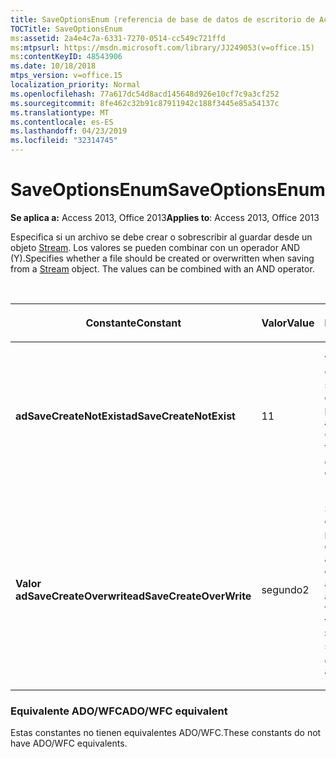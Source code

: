 ```yaml
---
title: SaveOptionsEnum (referencia de base de datos de escritorio de Access)
TOCTitle: SaveOptionsEnum
ms:assetid: 2a4e4c7a-6331-7270-0514-cc549c721ffd
ms:mtpsurl: https://msdn.microsoft.com/library/JJ249053(v=office.15)
ms:contentKeyID: 48543906
ms.date: 10/18/2018
mtps_version: v=office.15
localization_priority: Normal
ms.openlocfilehash: 77a617dc54d8acd145648d926e10cf7c9a3cf252
ms.sourcegitcommit: 8fe462c32b91c87911942c188f3445e85a54137c
ms.translationtype: MT
ms.contentlocale: es-ES
ms.lasthandoff: 04/23/2019
ms.locfileid: "32314745"
---
```

# <a name="saveoptionsenum"></a><span data-ttu-id="06e22-102">SaveOptionsEnum</span><span class="sxs-lookup"><span data-stu-id="06e22-102">SaveOptionsEnum</span></span>

<span data-ttu-id="06e22-103">**Se aplica a:** Access 2013, Office 2013</span><span class="sxs-lookup"><span data-stu-id="06e22-103">**Applies to**: Access 2013, Office 2013</span></span>

<span data-ttu-id="06e22-p101">Especifica si un archivo se debe crear o sobrescribir al guardar desde un objeto [Stream](stream-object-ado.md). Los valores se pueden combinar con un operador AND (Y).</span><span class="sxs-lookup"><span data-stu-id="06e22-p101">Specifies whether a file should be created or overwritten when saving from a [Stream](stream-object-ado.md) object. The values can be combined with an AND operator.</span></span>

<br/>

<table>
<colgroup>
<col style="width: 33%" />
<col style="width: 33%" />
<col style="width: 33%" />
</colgroup>
<thead>
<tr class="header">
<th><p><span data-ttu-id="06e22-106">Constante</span><span class="sxs-lookup"><span data-stu-id="06e22-106">Constant</span></span></p></th>
<th><p><span data-ttu-id="06e22-107">Valor</span><span class="sxs-lookup"><span data-stu-id="06e22-107">Value</span></span></p></th>
<th><p><span data-ttu-id="06e22-108">Descripción</span><span class="sxs-lookup"><span data-stu-id="06e22-108">Description</span></span></p></th>
</tr>
</thead>
<tbody>
<tr class="odd">
<td><p><span data-ttu-id="06e22-109"><strong>adSaveCreateNotExist</strong></span><span class="sxs-lookup"><span data-stu-id="06e22-109"><strong>adSaveCreateNotExist</strong></span></span></p></td>
<td><p><span data-ttu-id="06e22-110">1</span><span class="sxs-lookup"><span data-stu-id="06e22-110">1</span></span></p></td>
<td><p><span data-ttu-id="06e22-p102">Valor predeterminado. Crea un archivo nuevo si el archivo especificado por el parámetro <em>FileName</em> aún no existe.</span><span class="sxs-lookup"><span data-stu-id="06e22-p102">Default. Creates a new file if the file specified by the <em>FileName</em> parameter does not already exist.</span></span></p></td>
</tr>
<tr class="even">
<td><p><span data-ttu-id="06e22-113"><strong>Valor adSaveCreateOverwrite</strong></span><span class="sxs-lookup"><span data-stu-id="06e22-113"><strong>adSaveCreateOverWrite</strong></span></span></p></td>
<td><p><span data-ttu-id="06e22-114">segundo</span><span class="sxs-lookup"><span data-stu-id="06e22-114">2</span></span></p></td>
<td><p><span data-ttu-id="06e22-115">Si el archivo especificado por el parámetro <em>FileName</em> ya existe, se sobrescribe el archivo con los datos del objeto <strong>Stream</strong> actualmente abierto.</span><span class="sxs-lookup"><span data-stu-id="06e22-115">Overwrites the file with the data from the currently open <strong>Stream</strong> object, if the file specified by the <em>Filename</em> parameter already exists.</span></span></p></td>
</tr>
</tbody>
</table>


### <a name="adowfc-equivalent"></a><span data-ttu-id="06e22-116">Equivalente ADO/WFC</span><span class="sxs-lookup"><span data-stu-id="06e22-116">ADO/WFC equivalent</span></span>

<span data-ttu-id="06e22-117">Estas constantes no tienen equivalentes ADO/WFC.</span><span class="sxs-lookup"><span data-stu-id="06e22-117">These constants do not have ADO/WFC equivalents.</span></span>

